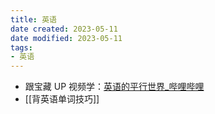 ```yaml
---
title: 英语
date created: 2023-05-11
date modified: 2023-05-11
tags:
- 英语
---
```


- 跟宝藏 UP 视频学：[英语的平行世界_哔哩哔哩](https://space.bilibili.com/388576777/channel/series)
- [[背英语单词技巧]]
